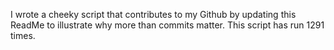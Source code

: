I wrote a cheeky script that contributes to my Github by updating this ReadMe to illustrate why more than commits matter. This script has run 1291 times.